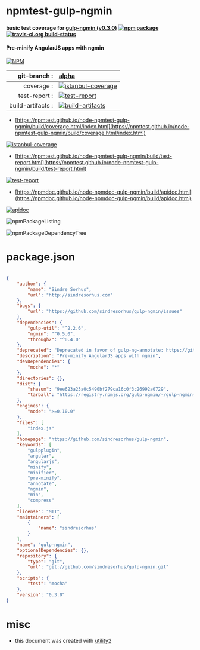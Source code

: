 # npmtest-gulp-ngmin

#### basic test coverage for  [gulp-ngmin (v0.3.0)](https://github.com/sindresorhus/gulp-ngmin)  [![npm package](https://img.shields.io/npm/v/npmtest-gulp-ngmin.svg?style=flat-square)](https://www.npmjs.org/package/npmtest-gulp-ngmin) [![travis-ci.org build-status](https://api.travis-ci.org/npmtest/node-npmtest-gulp-ngmin.svg)](https://travis-ci.org/npmtest/node-npmtest-gulp-ngmin)

#### Pre-minify AngularJS apps with ngmin

[![NPM](https://nodei.co/npm/gulp-ngmin.png?downloads=true&downloadRank=true&stars=true)](https://www.npmjs.com/package/gulp-ngmin)

| git-branch : | [alpha](https://github.com/npmtest/node-npmtest-gulp-ngmin/tree/alpha)|
|--:|:--|
| coverage : | [![istanbul-coverage](https://npmtest.github.io/node-npmtest-gulp-ngmin/build/coverage.badge.svg)](https://npmtest.github.io/node-npmtest-gulp-ngmin/build/coverage.html/index.html)|
| test-report : | [![test-report](https://npmtest.github.io/node-npmtest-gulp-ngmin/build/test-report.badge.svg)](https://npmtest.github.io/node-npmtest-gulp-ngmin/build/test-report.html)|
| build-artifacts : | [![build-artifacts](https://npmtest.github.io/node-npmtest-gulp-ngmin/glyphicons_144_folder_open.png)](https://github.com/npmtest/node-npmtest-gulp-ngmin/tree/gh-pages/build)|

- [https://npmtest.github.io/node-npmtest-gulp-ngmin/build/coverage.html/index.html](https://npmtest.github.io/node-npmtest-gulp-ngmin/build/coverage.html/index.html)

[![istanbul-coverage](https://npmtest.github.io/node-npmtest-gulp-ngmin/build/screenCapture.buildCi.browser.%252Ftmp%252Fbuild%252Fcoverage.lib.html.png)](https://npmtest.github.io/node-npmtest-gulp-ngmin/build/coverage.html/index.html)

- [https://npmtest.github.io/node-npmtest-gulp-ngmin/build/test-report.html](https://npmtest.github.io/node-npmtest-gulp-ngmin/build/test-report.html)

[![test-report](https://npmtest.github.io/node-npmtest-gulp-ngmin/build/screenCapture.buildCi.browser.%252Ftmp%252Fbuild%252Ftest-report.html.png)](https://npmtest.github.io/node-npmtest-gulp-ngmin/build/test-report.html)

- [https://npmdoc.github.io/node-npmdoc-gulp-ngmin/build/apidoc.html](https://npmdoc.github.io/node-npmdoc-gulp-ngmin/build/apidoc.html)

[![apidoc](https://npmdoc.github.io/node-npmdoc-gulp-ngmin/build/screenCapture.buildCi.browser.%252Ftmp%252Fbuild%252Fapidoc.html.png)](https://npmdoc.github.io/node-npmdoc-gulp-ngmin/build/apidoc.html)

![npmPackageListing](https://npmtest.github.io/node-npmtest-gulp-ngmin/build/screenCapture.npmPackageListing.svg)

![npmPackageDependencyTree](https://npmtest.github.io/node-npmtest-gulp-ngmin/build/screenCapture.npmPackageDependencyTree.svg)



# package.json

```json

{
    "author": {
        "name": "Sindre Sorhus",
        "url": "http://sindresorhus.com"
    },
    "bugs": {
        "url": "https://github.com/sindresorhus/gulp-ngmin/issues"
    },
    "dependencies": {
        "gulp-util": "^2.2.6",
        "ngmin": "^0.5.0",
        "through2": "^0.4.0"
    },
    "deprecated": "Deprecated in favor of gulp-ng-annotate: https://github.com/Kagami/gulp-ng-annotate - Reasoning: https://github.com/btford/ngmin/issues/93",
    "description": "Pre-minify AngularJS apps with ngmin",
    "devDependencies": {
        "mocha": "*"
    },
    "directories": {},
    "dist": {
        "shasum": "9ee623a23a0c5490bf279ca16c0f3c26992a0729",
        "tarball": "https://registry.npmjs.org/gulp-ngmin/-/gulp-ngmin-0.3.0.tgz"
    },
    "engines": {
        "node": ">=0.10.0"
    },
    "files": [
        "index.js"
    ],
    "homepage": "https://github.com/sindresorhus/gulp-ngmin",
    "keywords": [
        "gulpplugin",
        "angular",
        "angularjs",
        "minify",
        "minifier",
        "pre-minify",
        "annotate",
        "ngmin",
        "min",
        "compress"
    ],
    "license": "MIT",
    "maintainers": [
        {
            "name": "sindresorhus"
        }
    ],
    "name": "gulp-ngmin",
    "optionalDependencies": {},
    "repository": {
        "type": "git",
        "url": "git://github.com/sindresorhus/gulp-ngmin.git"
    },
    "scripts": {
        "test": "mocha"
    },
    "version": "0.3.0"
}
```



# misc
- this document was created with [utility2](https://github.com/kaizhu256/node-utility2)
